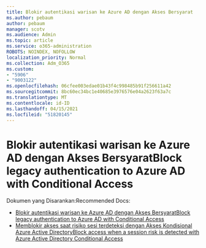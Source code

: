 ```yaml
---
title: Blokir autentikasi warisan ke Azure AD dengan Akses Bersyarat
ms.author: pebaum
author: pebaum
manager: scotv
ms.audience: Admin
ms.topic: article
ms.service: o365-administration
ROBOTS: NOINDEX, NOFOLLOW
localization_priority: Normal
ms.collection: Adm_O365
ms.custom:
- "5906"
- "9003122"
ms.openlocfilehash: 06cfee003edae01b43f4c998485b91f256611a42
ms.sourcegitcommit: 8bc60ec34bc1e40685e3976576e04a2623f63a7c
ms.translationtype: MT
ms.contentlocale: id-ID
ms.lasthandoff: 04/15/2021
ms.locfileid: "51820145"
---
```

# <a name="block-legacy-authentication-to-azure-ad-with-conditional-access"></a><span data-ttu-id="0f561-102">Blokir autentikasi warisan ke Azure AD dengan Akses Bersyarat</span><span class="sxs-lookup"><span data-stu-id="0f561-102">Block legacy authentication to Azure AD with Conditional Access</span></span>

<span data-ttu-id="0f561-103">Dokumen yang Disarankan:</span><span class="sxs-lookup"><span data-stu-id="0f561-103">Recommended Docs:</span></span>

- [<span data-ttu-id="0f561-104">Blokir autentikasi warisan ke Azure AD dengan Akses Bersyarat</span><span class="sxs-lookup"><span data-stu-id="0f561-104">Block legacy authentication to Azure AD with Conditional Access</span></span>](https://docs.microsoft.com/azure/active-directory/conditional-access/block-legacy-authentication#next-steps)
- [<span data-ttu-id="0f561-105">Memblokir akses saat risiko sesi terdeteksi dengan Akses Kondisional Azure Active Directory</span><span class="sxs-lookup"><span data-stu-id="0f561-105">Block access when a session risk is detected with Azure Active Directory Conditional Access</span></span>](https://docs.microsoft.com/azure/active-directory/conditional-access/app-sign-in-risk)